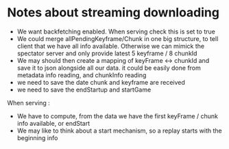 # Notes about streaming downloading


* We want backfetching enabled. When serving check this is set to true
* We could merge allPendingKeyframe/Chunk in one big structure, to tell client that we have all info available. Otherwise we can mimick the spectator server and only provide latest 5  keyframe / 8 chunkId
* We may should then create a mapping of keyFrame <-> chunkId and save it to json alongside all our data. it could be easily done from metadata info reading, and chunkInfo reading
* we need to save the date chunk and keyframe are received
* we need to save the endStartup and startGame



When serving :
* We have to compute, from the data we have the first keyFrame / chunk info available, or endStart
* We may like to think about a start mechanism, so a replay starts with the beginning info

